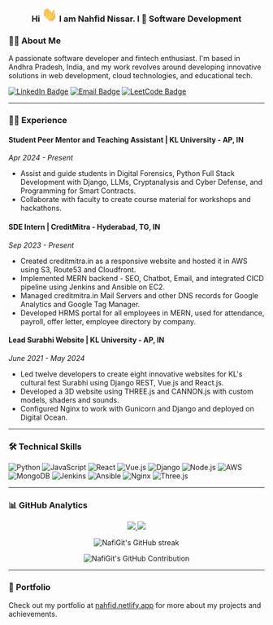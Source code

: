 <h3 align="center">Hi  <img src="https://raw.githubusercontent.com/KevinPatel04/KevinPatel04/master/Hi.gif" width="30px">  I am Nahfid Nissar. I 💙 Software Development</h3>

### 👨‍💻 About Me
A passionate software developer and fintech enthusiast. I'm based in Andhra Pradesh, India, and my work revolves around developing innovative solutions in web development, cloud technologies, and educational tech.

[![LinkedIn Badge](https://img.shields.io/badge/-Nahfid%20Nissar-0077B5?style=flat&logo=Linkedin&logoColor=white)](https://linkedin.com/in/nahfid)
[![Email Badge](https://img.shields.io/badge/-nissarnahfid@gmail.com-D14836?style=flat&logo=Gmail&logoColor=white)](mailto:nissarnahfid@gmail.com)
[![LeetCode Badge](https://img.shields.io/badge/-NafiGit-FFA116?style=flat&logo=LeetCode&logoColor=black)](https://leetcode.com/u/NafiGit/)

---

### 🧑‍🏫 Experience

#### Student Peer Mentor and Teaching Assistant | KL University - AP, IN
*Apr 2024 - Present*
- Assist and guide students in Digital Forensics, Python Full Stack Development with Django, LLMs, Cryptanalysis and Cyber Defense, and Programming for Smart Contracts.
- Collaborate with faculty to create course material for workshops and hackathons.

#### SDE Intern | CreditMitra - Hyderabad, TG, IN
*Sep 2023 - Present*
- Created creditmitra.in as a responsive website and hosted it in AWS using S3, Route53 and Cloudfront.
- Implemented MERN backend - SEO, Chatbot, Email, and integrated CICD pipeline using Jenkins and Ansible on EC2.
- Managed creditmitra.in Mail Servers and other DNS records for Google Analytics and Google Tag Manager.
- Developed HRMS portal for all employees in MERN, used for attendance, payroll, offer letter, employee directory by company.

#### Lead Surabhi Website | KL University - AP, IN
*June 2021 - May 2024*
- Led twelve developers to create eight innovative websites for KL's cultural fest Surabhi using Django REST, Vue.js and React.js.
- Developed a 3D website using THREE.js and CANNON.js with custom models, shaders and sounds.
- Configured Nginx to work with Gunicorn and Django and deployed on Digital Ocean.

---

### 🛠️ Technical Skills
![Python](https://img.shields.io/badge/-Python-3776AB?style=flat&logo=Python&logoColor=white)
![JavaScript](https://img.shields.io/badge/-JavaScript-F7DF1E?style=flat&logo=javascript&logoColor=black)
![React](https://img.shields.io/badge/-React-61DAFB?style=flat&logo=react&logoColor=black)
![Vue.js](https://img.shields.io/badge/-Vue.js-4FC08D?style=flat&logo=vue.js&logoColor=white)
![Django](https://img.shields.io/badge/-Django-092E20?style=flat&logo=django&logoColor=white)
![Node.js](https://img.shields.io/badge/-Node.js-339933?style=flat&logo=node.js&logoColor=white)
![AWS](https://img.shields.io/badge/-AWS-232F3E?style=flat&logo=amazon-aws&logoColor=white)
![MongoDB](https://img.shields.io/badge/-MongoDB-47A248?style=flat&logo=mongodb&logoColor=white)
![Jenkins](https://img.shields.io/badge/-Jenkins-D24939?style=flat&logo=jenkins&logoColor=white)
![Ansible](https://img.shields.io/badge/-Ansible-EE0000?style=flat&logo=ansible&logoColor=white)
![Nginx](https://img.shields.io/badge/-Nginx-009639?style=flat&logo=nginx&logoColor=white)
![Three.js](https://img.shields.io/badge/-Three.js-000000?style=flat&logo=three.js&logoColor=white)

---

### 📊 GitHub Analytics

<p align="center">
<a href="https://github.com/NafiGit">
  <img height="180em" src="https://github-readme-stats.vercel.app/api?username=NafiGit&show_icons=true&theme=radical&include_all_commits=true&count_private=true"/>
  <img height="180em" src="https://github-readme-stats.vercel.app/api/top-langs/?username=NafiGit&layout=compact&langs_count=8&theme=radical"/>
</a>
</p>

<p align="center">
  <img src="https://github-readme-streak-stats.herokuapp.com/?user=NafiGit&theme=radical" alt="NafiGit's GitHub streak"/>
</p>

<p align="center">
  <img src="https://github-profile-summary-cards.vercel.app/api/cards/profile-details?username=NafiGit&theme=radical" alt="NafiGit's GitHub Contribution"/>
</p>

---

### 📰 Portfolio
Check out my portfolio at [nahfid.netlify.app](https://nahfid.netlify.app) for more about my projects and achievements.
